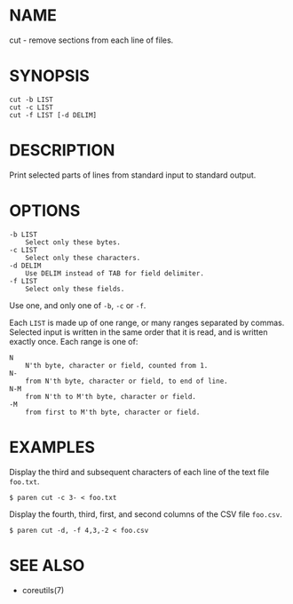 # NAME
cut - remove sections from each line of files.

# SYNOPSIS

    cut -b LIST
    cut -c LIST
    cut -f LIST [-d DELIM]

# DESCRIPTION
Print selected parts of lines from standard input to standard output.

# OPTIONS

    -b LIST
        Select only these bytes.
    -c LIST
        Select only these characters.
    -d DELIM
        Use DELIM instead of TAB for field delimiter.
    -f LIST
        Select only these fields.

Use one, and only one of `-b`, `-c` or `-f`.

Each `LIST` is made up of one range, or many ranges separated by commas. Selected input is written in the same order that it is read, and is written exactly once. Each range is one of:

    N
        N'th byte, character or field, counted from 1.
    N-
        from N'th byte, character or field, to end of line.
    N-M
        from N'th to M'th byte, character or field.
    -M
        from first to M'th byte, character or field.

# EXAMPLES
Display the third and subsequent characters of each line of the text file `foo.txt`.

    $ paren cut -c 3- < foo.txt

Display the fourth, third, first, and second columns of the CSV file `foo.csv`.

    $ paren cut -d, -f 4,3,-2 < foo.csv

# SEE ALSO
- coreutils(7)
